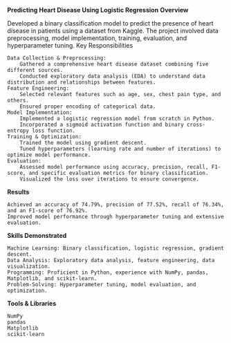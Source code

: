 **Predicting Heart Disease Using Logistic Regression**
**Overview**

Developed a binary classification model to predict the presence of heart disease in patients using a dataset from Kaggle. The project involved data preprocessing, model implementation, training, evaluation, and hyperparameter tuning.
Key Responsibilities

    Data Collection & Preprocessing:
        Gathered a comprehensive heart disease dataset combining five different sources.
        Conducted exploratory data analysis (EDA) to understand data distribution and relationships between features.
    Feature Engineering:
        Selected relevant features such as age, sex, chest pain type, and others.
        Ensured proper encoding of categorical data.
    Model Implementation:
        Implemented a logistic regression model from scratch in Python.
        Incorporated a sigmoid activation function and binary cross-entropy loss function.
    Training & Optimization:
        Trained the model using gradient descent.
        Tuned hyperparameters (learning rate and number of iterations) to optimize model performance.
    Evaluation:
        Assessed model performance using accuracy, precision, recall, F1-score, and specific evaluation metrics for binary classification.
        Visualized the loss over iterations to ensure convergence.

**Results**

    Achieved an accuracy of 74.79%, precision of 77.52%, recall of 76.34%, and an F1-score of 76.92%.
    Improved model performance through hyperparameter tuning and extensive evaluation.

**Skills Demonstrated**

    Machine Learning: Binary classification, logistic regression, gradient descent.
    Data Analysis: Exploratory data analysis, feature engineering, data visualization.
    Programming: Proficient in Python, experience with NumPy, pandas, Matplotlib, and scikit-learn.
    Problem-Solving: Hyperparameter tuning, model evaluation, and optimization.

**Tools & Libraries**

    NumPy
    pandas
    Matplotlib
    scikit-learn
